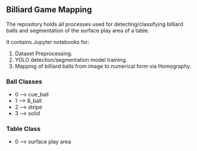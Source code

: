 ## Billiard Game Mapping

The repository holds all processes used for detecting/classifying billiard balls and segmentation of the surface play area of a table.

It contains Jupyter notebooks for:

1. Dataset Preprocessing.
2. YOLO detection/segmentation model training.
3. Mapping of billiard balls from image to numerical form via Homography.

### Ball Classes

- 0 --> cue_ball
- 1 --> 8_ball
- 2 --> stripe
- 3 --> solid

### Table Class

- 0 --> surface play area
